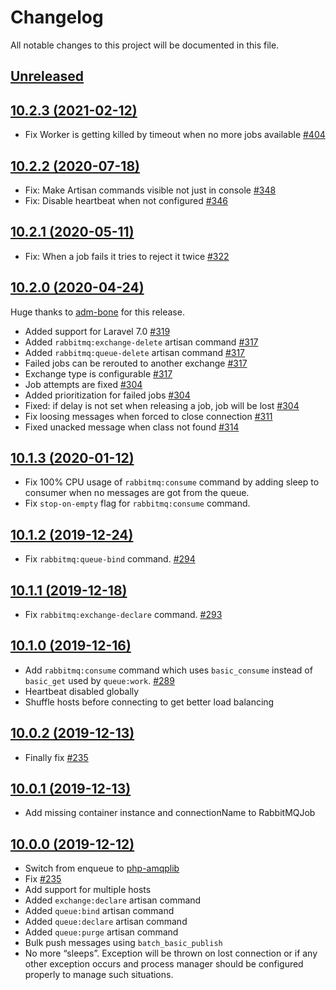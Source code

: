 # Changelog

All notable changes to this project will be documented in this file.

## [Unreleased](https://github.com/vyuldashev/laravel-queue-rabbitmq/compare/v10.2.3...v10.0)

## [10.2.3 (2021-02-12)](https://github.com/vyuldashev/laravel-queue-rabbitmq/compare/v10.2.2...v10.2.3)

- Fix Worker is getting killed by timeout when no more jobs available [#404](https://github.com/vyuldashev/laravel-queue-rabbitmq/pull/404)

## [10.2.2 (2020-07-18)](https://github.com/vyuldashev/laravel-queue-rabbitmq/compare/v10.2.1...v10.2.2)

- Fix: Make Artisan commands visible not just in console [#348](https://github.com/vyuldashev/laravel-queue-rabbitmq/pull/348)
- Fix: Disable heartbeat when not configured [#346](https://github.com/vyuldashev/laravel-queue-rabbitmq/pull/346)

## [10.2.1 (2020-05-11)](https://github.com/vyuldashev/laravel-queue-rabbitmq/compare/v10.2.0...v10.2.1)

- Fix: When a job fails it tries to reject it twice [#322](https://github.com/vyuldashev/laravel-queue-rabbitmq/pull/322)

## [10.2.0 (2020-04-24)](https://github.com/vyuldashev/laravel-queue-rabbitmq/compare/v10.1.3...v10.2.0)

Huge thanks to [adm-bone](https://github.com/adm-bome) for this release.

- Added support for Laravel 7.0 [#319](https://github.com/vyuldashev/laravel-queue-rabbitmq/pull/319)
- Added `rabbitmq:exchange-delete` artisan command [#317](https://github.com/vyuldashev/laravel-queue-rabbitmq/pull/317)
- Added `rabbitmq:queue-delete` artisan command [#317](https://github.com/vyuldashev/laravel-queue-rabbitmq/pull/317)
- Failed jobs can be rerouted to another exchange [#317](https://github.com/vyuldashev/laravel-queue-rabbitmq/pull/317)
- Exchange type is configurable [#317](https://github.com/vyuldashev/laravel-queue-rabbitmq/pull/317)
- Job attempts are fixed [#304](https://github.com/vyuldashev/laravel-queue-rabbitmq/pull/304)
- Added prioritization for failed jobs [#304](https://github.com/vyuldashev/laravel-queue-rabbitmq/pull/304)
- Fixed: if delay is not set when releasing a job, job will be lost [#304](https://github.com/vyuldashev/laravel-queue-rabbitmq/pull/304)
- Fix loosing messages when forced to close connection [#311](https://github.com/vyuldashev/laravel-queue-rabbitmq/pull/311)
- Fixed unacked message when class not found [#314](https://github.com/vyuldashev/laravel-queue-rabbitmq/pull/314)

## [10.1.3 (2020-01-12)](https://github.com/vyuldashev/laravel-queue-rabbitmq/compare/v10.1.2...v10.1.3)

- Fix 100% CPU usage of `rabbitmq:consume` command by adding sleep to consumer when no messages are got from the queue.
- Fix `stop-on-empty` flag for `rabbitmq:consume` command.

## [10.1.2 (2019-12-24)](https://github.com/vyuldashev/laravel-queue-rabbitmq/compare/v10.1.1...v10.1.2)

- Fix `rabbitmq:queue-bind` command. [#294](https://github.com/vyuldashev/laravel-queue-rabbitmq/pull/294)

## [10.1.1 (2019-12-18)](https://github.com/vyuldashev/laravel-queue-rabbitmq/compare/v10.1.0...v10.1.1)

- Fix `rabbitmq:exchange-declare` command. [#293](https://github.com/vyuldashev/laravel-queue-rabbitmq/pull/293)

## [10.1.0 (2019-12-16)](https://github.com/vyuldashev/laravel-queue-rabbitmq/compare/v10.0.2...v10.1.0)

- Add `rabbitmq:consume` command which uses `basic_consume` instead of `basic_get` used by `queue:work`. [#289](https://github.com/vyuldashev/laravel-queue-rabbitmq/pull/289)
- Heartbeat disabled globally
- Shuffle hosts before connecting to get better load balancing

## [10.0.2 (2019-12-13)](https://github.com/vyuldashev/laravel-queue-rabbitmq/compare/v10.0.1...v10.0.2)

- Finally fix [#235](https://github.com/vyuldashev/laravel-queue-rabbitmq/issues/235)

## [10.0.1 (2019-12-13)](https://github.com/vyuldashev/laravel-queue-rabbitmq/compare/v10.0.0...v10.0.1)

- Add missing container instance and connectionName to RabbitMQJob

## [10.0.0 (2019-12-12)](https://github.com/vyuldashev/laravel-queue-rabbitmq/compare/v9.0...v10.0.0)

- Switch from enqueue to [php-amqplib](https://github.com/php-amqplib/php-amqplib)
- Fix [#235](https://github.com/vyuldashev/laravel-queue-rabbitmq/issues/235)
- Add support for multiple hosts
- Added `exchange:declare` artisan command
- Added `queue:bind` artisan command
- Added `queue:declare` artisan command
- Added `queue:purge` artisan command
- Bulk push messages using `batch_basic_publish`
- No more “sleeps”. Exception will be thrown on lost connection or if any other exception occurs and process manager should be configured properly to manage such situations.
